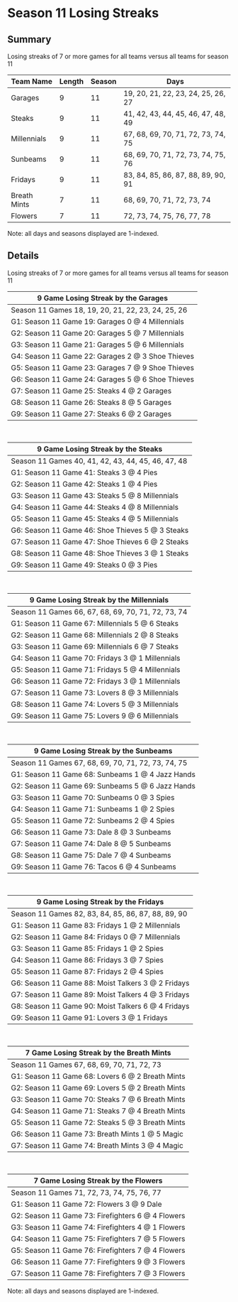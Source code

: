 # Season 11 Losing Streaks
## Summary



Losing streaks of 7 or more games for all teams versus all teams for season 11



| Team Name | Length | Season | Days |
| ----- | ----- | ----- | ----- |
| Garages                        | 9          | 11         | 19, 20, 21, 22, 23, 24, 25, 26, 27 |
| Steaks                         | 9          | 11         | 41, 42, 43, 44, 45, 46, 47, 48, 49 |
| Millennials                    | 9          | 11         | 67, 68, 69, 70, 71, 72, 73, 74, 75 |
| Sunbeams                       | 9          | 11         | 68, 69, 70, 71, 72, 73, 74, 75, 76 |
| Fridays                        | 9          | 11         | 83, 84, 85, 86, 87, 88, 89, 90, 91 |
| Breath Mints                   | 7          | 11         | 68, 69, 70, 71, 72, 73, 74 |
| Flowers                        | 7          | 11         | 72, 73, 74, 75, 76, 77, 78 |




Note: all days and seasons displayed are 1-indexed.

## Details


Losing streaks of 7 or more games for all teams versus all teams for season 11

| 9 Game Losing Streak by the Garages |
| ----- |
| Season 11 Games 18, 19, 20, 21, 22, 23, 24, 25, 26 |
| G1: Season 11 Game 19: Garages 0  @  4 Millennials |
| G2: Season 11 Game 20: Garages 5  @  7 Millennials |
| G3: Season 11 Game 21: Garages 5  @  6 Millennials |
| G4: Season 11 Game 22: Garages 2  @  3 Shoe Thieves |
| G5: Season 11 Game 23: Garages 7  @  9 Shoe Thieves |
| G6: Season 11 Game 24: Garages 5  @  6 Shoe Thieves |
| G7: Season 11 Game 25: Steaks 4  @  2 Garages |
| G8: Season 11 Game 26: Steaks 8  @  5 Garages |
| G9: Season 11 Game 27: Steaks 6  @  2 Garages |

<br />

| 9 Game Losing Streak by the Steaks |
| ----- |
| Season 11 Games 40, 41, 42, 43, 44, 45, 46, 47, 48 |
| G1: Season 11 Game 41: Steaks 3  @  4 Pies |
| G2: Season 11 Game 42: Steaks 1  @  4 Pies |
| G3: Season 11 Game 43: Steaks 5  @  8 Millennials |
| G4: Season 11 Game 44: Steaks 4  @  8 Millennials |
| G5: Season 11 Game 45: Steaks 4  @  5 Millennials |
| G6: Season 11 Game 46: Shoe Thieves 5  @  3 Steaks |
| G7: Season 11 Game 47: Shoe Thieves 6  @  2 Steaks |
| G8: Season 11 Game 48: Shoe Thieves 3  @  1 Steaks |
| G9: Season 11 Game 49: Steaks 0  @  3 Pies |

<br />

| 9 Game Losing Streak by the Millennials |
| ----- |
| Season 11 Games 66, 67, 68, 69, 70, 71, 72, 73, 74 |
| G1: Season 11 Game 67: Millennials 5  @  6 Steaks |
| G2: Season 11 Game 68: Millennials 2  @  8 Steaks |
| G3: Season 11 Game 69: Millennials 6  @  7 Steaks |
| G4: Season 11 Game 70: Fridays 3  @  1 Millennials |
| G5: Season 11 Game 71: Fridays 5  @  4 Millennials |
| G6: Season 11 Game 72: Fridays 3  @  1 Millennials |
| G7: Season 11 Game 73: Lovers 8  @  3 Millennials |
| G8: Season 11 Game 74: Lovers 5  @  3 Millennials |
| G9: Season 11 Game 75: Lovers 9  @  6 Millennials |

<br />

| 9 Game Losing Streak by the Sunbeams |
| ----- |
| Season 11 Games 67, 68, 69, 70, 71, 72, 73, 74, 75 |
| G1: Season 11 Game 68: Sunbeams 1  @  4 Jazz Hands |
| G2: Season 11 Game 69: Sunbeams 5  @  6 Jazz Hands |
| G3: Season 11 Game 70: Sunbeams 0  @  3 Spies |
| G4: Season 11 Game 71: Sunbeams 1  @  2 Spies |
| G5: Season 11 Game 72: Sunbeams 2  @  4 Spies |
| G6: Season 11 Game 73: Dale 8  @  3 Sunbeams |
| G7: Season 11 Game 74: Dale 8  @  5 Sunbeams |
| G8: Season 11 Game 75: Dale 7  @  4 Sunbeams |
| G9: Season 11 Game 76: Tacos 6  @  4 Sunbeams |

<br />

| 9 Game Losing Streak by the Fridays |
| ----- |
| Season 11 Games 82, 83, 84, 85, 86, 87, 88, 89, 90 |
| G1: Season 11 Game 83: Fridays 1  @  2 Millennials |
| G2: Season 11 Game 84: Fridays 0  @  7 Millennials |
| G3: Season 11 Game 85: Fridays 1  @  2 Spies |
| G4: Season 11 Game 86: Fridays 3  @  7 Spies |
| G5: Season 11 Game 87: Fridays 2  @  4 Spies |
| G6: Season 11 Game 88: Moist Talkers 3  @  2 Fridays |
| G7: Season 11 Game 89: Moist Talkers 4  @  3 Fridays |
| G8: Season 11 Game 90: Moist Talkers 6  @  4 Fridays |
| G9: Season 11 Game 91: Lovers 3  @  1 Fridays |

<br />

| 7 Game Losing Streak by the Breath Mints |
| ----- |
| Season 11 Games 67, 68, 69, 70, 71, 72, 73 |
| G1: Season 11 Game 68: Lovers 6  @  2 Breath Mints |
| G2: Season 11 Game 69: Lovers 5  @  2 Breath Mints |
| G3: Season 11 Game 70: Steaks 7  @  6 Breath Mints |
| G4: Season 11 Game 71: Steaks 7  @  4 Breath Mints |
| G5: Season 11 Game 72: Steaks 5  @  3 Breath Mints |
| G6: Season 11 Game 73: Breath Mints 1  @  5 Magic |
| G7: Season 11 Game 74: Breath Mints 3  @  4 Magic |

<br />

| 7 Game Losing Streak by the Flowers |
| ----- |
| Season 11 Games 71, 72, 73, 74, 75, 76, 77 |
| G1: Season 11 Game 72: Flowers 3  @  9 Dale |
| G2: Season 11 Game 73: Firefighters 6  @  4 Flowers |
| G3: Season 11 Game 74: Firefighters 4  @  1 Flowers |
| G4: Season 11 Game 75: Firefighters 7  @  5 Flowers |
| G5: Season 11 Game 76: Firefighters 7  @  4 Flowers |
| G6: Season 11 Game 77: Firefighters 9  @  3 Flowers |
| G7: Season 11 Game 78: Firefighters 7  @  3 Flowers |



Note: all days and seasons displayed are 1-indexed.

